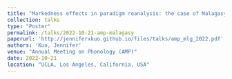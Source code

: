 ```yaml
---
title: "Markedness effects in paradigm reanalysis: the case of Malagasy consonant alternations"
collection: talks
type: "Poster"
permalink: /talks/2022-10-21-amp-malagasy
paperurl: 'http://jenniferxkuo.github.io/files/talks/amp_mlg_2022.pdf'
authors: 'Kuo, Jennifer'
venue: "Annual Meeting on Phonology (AMP)"
date: 2022-10-21
location: "UCLA, Los Angeles, California, USA"
---
```

